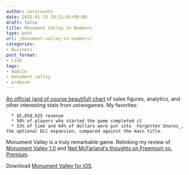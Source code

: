 ```yaml
---
author: zerocounts
date: 2015-01-15 19:31:01+00:00
draft: false
title: Monument Valley in Numbers
type: post
url: /monument-valley-in-numbers/
categories:
- Business
post_format:
- Link
tags:
- mobile
- monument valley
- premium
---
```


[An official (and of course beautiful) chart](https://static1.squarespace.com/static/527b69fbe4b0febeee4fc9f7/t/54b80483e4b0f32f8253d06c/1421345934518/?format=1000w) of sales figures, analytics, and other interesting stats from ustwogames. My favorites:



	  * $5,858,625 revenue
	  * 50% of players who started the game completed it
	  * 53% of time and 64% of dollars were put into _Forgotten Shores_, the optional DLC expansion, compared against the main title.

Monument Valley is a truly remarkable game. Relinking my review of [Monument Valley 1.0](https://www.zerocounts.net/2014/04/06/monument-valley-a-review/) and [Neil McFarland's thoughts on Freemium vs. Premium](https://www.zerocounts.net/2014/06/27/freemium-v-premium/).

Download [Monument Valley for iOS](https://itunes.apple.com/us/app/monument-valley/id728293409?mt=8).
